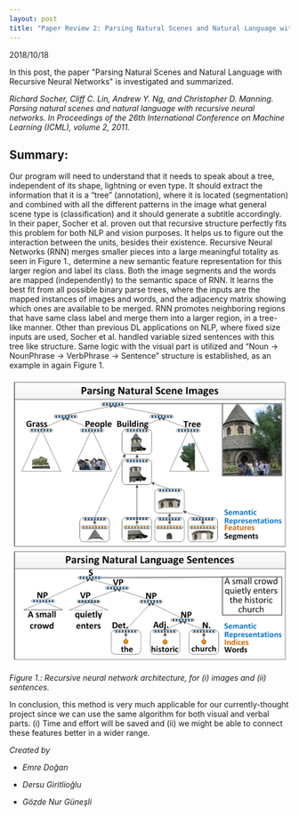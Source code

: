 ```yaml
---
layout: post
title: "Paper Review 2: Parsing Natural Scenes and Natural Language with Recursive Neural Networks"
---
```


2018/10/18

In this post, the paper "Parsing Natural Scenes and Natural Language
with Recursive Neural Networks" is investigated and summarized.

*Richard Socher, Cliff C. Lin, Andrew Y. Ng, and Christopher D. Manning. Parsing natural scenes and natural language with recursive neural networks. In Proceedings of the 26th International Conference on Machine Learning (ICML), volume 2, 2011.*

## Summary:

Our program will need to understand that it needs to speak about a tree, independent of its shape, lightning or even type. It should extract the information that it is a “tree” (annotation), where it is located (segmentation) and combined with all the different patterns in the image what general scene type is (classification) and it should generate a subtitle accordingly.
In their paper, Socher et al. proven out that recursive structure perfectly fits this problem for both NLP and vision purposes. It helps us to figure out the interaction between the units, besides their existence. 
Recursive Neural Networks (RNN) merges smaller pieces into a large meaningful totality as seen in Figure 1., determine a new semantic feature representation for this larger region and label its class. Both the image segments and the words are mapped (independently) to the semantic space of RNN. It learns the best fit from all possible binary parse trees, where the inputs are the mapped instances of images and words, and the adjacency matrix showing which ones are available to be merged.
RNN promotes neighboring regions that have same class label and merge them into a larger region, in a tree-like manner. Other than previous DL applications on NLP, where fixed size inputs are used, Socher et al. handled variable sized sentences with this tree like structure. Same logic with the visual part is utilized and “Noun -> NounPhrase -> VerbPhrase -> Sentence” structure is established, as an example in again Figure 1. 

![asd](./../images/paper2-1.png)

*Figure 1.: Recursive neural network architecture, for (i) images and (ii) sentences.*

In conclusion, this method is very much applicable for our currently-thought project since we can use the same algorithm for both visual and verbal parts. (i) Time and effort will be saved and (ii) we might be able to connect these features better in a wider range. 
      
        
          
*Created by*

- *Emre Doğan*

- *Dersu Giritlioğlu*

- *Gözde Nur Güneşli*




